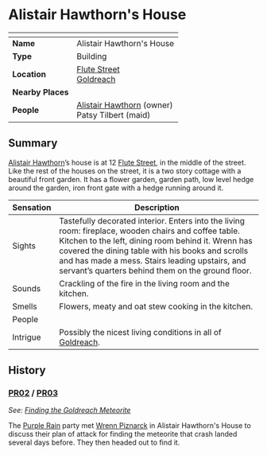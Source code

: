 # Alistair Hawthorn's House

| []() | |
| --- | --- |
| **Name** | Alistair Hawthorn's House |
| **Type** | Building |
| **Location** | [Flute Street](flute-street.md)<br />[Goldreach](README.md) |
| **Nearby Places** | |
| **People** | [Alistair Hawthorn](../../../../characters/alistair-hawthorn.md) (owner)<br />Patsy Tilbert (maid) |

## Summary

[Alistair Hawthorn](../../../../characters/alistair-hawthorn.md)’s house is at 12 [Flute Street](flute-street.md), in the middle of the street. Like the rest of the houses on the street, it is a two story cottage with a beautiful front garden. It has a flower garden, garden path, low level hedge around the garden, iron front gate with a hedge running around it.

| Sensation | Description |
| ---- | --- |
| Sights | Tastefully decorated interior. Enters into the living room: fireplace, wooden chairs and coffee table. Kitchen to the left, dining room behind it. Wrenn has covered the dining table with his books and scrolls and has made a mess. Stairs leading upstairs, and servant’s quarters behind them on the ground floor. |
| Sounds | Crackling of the fire in the living room and the kitchen. |
| Smells | Flowers, meaty and oat stew cooking in the kitchen. |
| People | |
| Intrigue | Possibly the nicest living conditions in all of [Goldreach](README.md). |

## History

### [PR02](../../../../sessions/PR02.md) / [PR03](../../../../sessions/PR03.md)

*See: [Finding the Goldreach Meteorite](../../../../storylines/finding-the-goldreach-meteorite.md)*

The [Purple Rain](../../../../campaigns/purple-rain/purple-rain.md) party met [Wrenn Piznarck](../../../../characters/wrenn-piznarck.md) in Alistair Hawthorn's House to discuss their plan of attack for finding the meteorite that crash landed several days before. They then headed out to find it.
